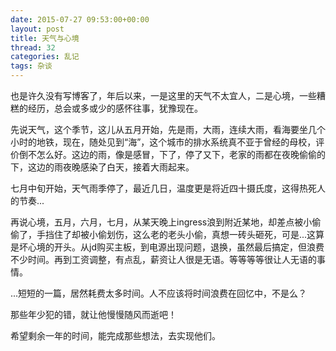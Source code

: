 ```yaml
---
date: 2015-07-27 09:53:00+00:00
layout: post
title: 天气与心境
thread: 32
categories: 乱记
tags: 杂谈
---
```


也是许久没有写博客了，年后以来，一是这里的天气不太宜人，二是心境，一些糟糕的经历，总会或多或少的感怀往事，犹豫现在。

先说天气，这个季节，这儿从五月开始，先是雨，大雨，连续大雨，看海要坐几个小时的地铁，现在，随处见到“海”，这个城市的排水系统真不亚于曾经的母校，评价倒不怎么好。这边的雨，像是感冒，下了，停了又下，老家的雨都在夜晚偷偷的下，这边的雨夜晚感染了白天，接着大雨起来。

七月中旬开始，天气雨季停了，最近几日，温度更是将近四十摄氏度，这得热死人的节奏...

再说心境，五月，六月，七月，从某天晚上ingress浪到附近某地，却差点被小偷偷了，手挡住了却被小偷划伤，这么老的老头小偷，真想一砖头砸死，可是...这算是坏心境的开头。从jd购买主板，到电源出现问题，退换，虽然最后搞定，但浪费不少时间。再到工资调整，有点乱，薪资让人很是无语。等等等等很让人无语的事情。

...短短的一篇，居然耗费太多时间。人不应该将时间浪费在回忆中，不是么？

那些年少犯的错，就让他慢慢随风而逝吧！

希望剩余一年的时间，能完成那些想法，去实现他们。
